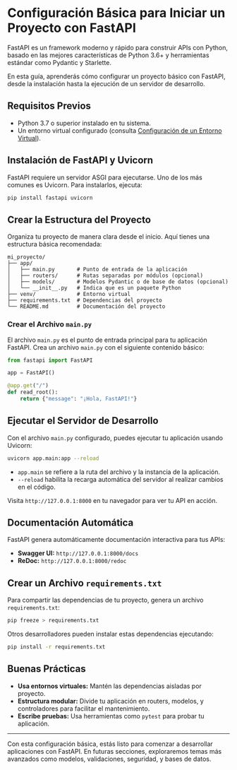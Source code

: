 # Configuración Básica para Iniciar un Proyecto con FastAPI

FastAPI es un framework moderno y rápido para construir APIs con Python, basado en las mejores características de Python 3.6+ y herramientas estándar como Pydantic y Starlette.

En esta guía, aprenderás cómo configurar un proyecto básico con FastAPI, desde la instalación hasta la ejecución de un servidor de desarrollo.

## Requisitos Previos
- Python 3.7 o superior instalado en tu sistema.
- Un entorno virtual configurado (consulta [Configuración de un Entorno Virtual](#)).

## Instalación de FastAPI y Uvicorn
FastAPI requiere un servidor ASGI para ejecutarse. Uno de los más comunes es Uvicorn. Para instalarlos, ejecuta:

```bash
pip install fastapi uvicorn
```

## Crear la Estructura del Proyecto
Organiza tu proyecto de manera clara desde el inicio. Aquí tienes una estructura básica recomendada:

```
mi_proyecto/
├── app/
│   ├── main.py       # Punto de entrada de la aplicación
│   ├── routers/      # Rutas separadas por módulos (opcional)
│   ├── models/       # Modelos Pydantic o de base de datos (opcional)
│   └── __init__.py   # Indica que es un paquete Python
├── venv/             # Entorno virtual
├── requirements.txt  # Dependencias del proyecto
└── README.md         # Documentación del proyecto
```

### Crear el Archivo `main.py`
El archivo `main.py` es el punto de entrada principal para tu aplicación FastAPI. Crea un archivo `main.py` con el siguiente contenido básico:

```python
from fastapi import FastAPI

app = FastAPI()

@app.get("/")
def read_root():
    return {"message": "¡Hola, FastAPI!"}
```

## Ejecutar el Servidor de Desarrollo
Con el archivo `main.py` configurado, puedes ejecutar tu aplicación usando Uvicorn:

```bash
uvicorn app.main:app --reload
```

- `app.main` se refiere a la ruta del archivo y la instancia de la aplicación.
- `--reload` habilita la recarga automática del servidor al realizar cambios en el código.

Visita `http://127.0.0.1:8000` en tu navegador para ver tu API en acción.

## Documentación Automática
FastAPI genera automáticamente documentación interactiva para tus APIs:

- **Swagger UI:** `http://127.0.0.1:8000/docs`
- **ReDoc:** `http://127.0.0.1:8000/redoc`

## Crear un Archivo `requirements.txt`
Para compartir las dependencias de tu proyecto, genera un archivo `requirements.txt`:

```bash
pip freeze > requirements.txt
```

Otros desarrolladores pueden instalar estas dependencias ejecutando:

```bash
pip install -r requirements.txt
```

## Buenas Prácticas
- **Usa entornos virtuales:** Mantén las dependencias aisladas por proyecto.
- **Estructura modular:** Divide tu aplicación en routers, modelos, y controladores para facilitar el mantenimiento.
- **Escribe pruebas:** Usa herramientas como `pytest` para probar tu aplicación.

---

Con esta configuración básica, estás listo para comenzar a desarrollar aplicaciones con FastAPI. En futuras secciones, exploraremos temas más avanzados como modelos, validaciones, seguridad, y bases de datos.

